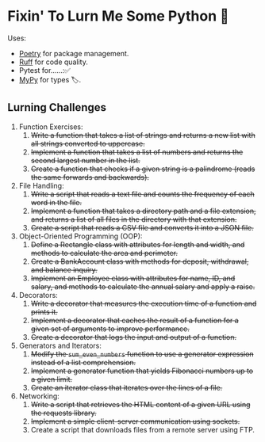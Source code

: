 # Fixin' To Lurn Me Some Python 🐍

Uses:

- [Poetry](https://python-poetry.org/) for package management.
- [Ruff](https://github.com/astral-sh/ruff) for code quality.
- Pytest for......:✅
- [MyPy](https://mypy-lang.org/) for types 🏷️.

## Lurning Challenges

1. Function Exercises:
    1. ~~Write a function that takes a list of strings and returns a new list with all strings converted to uppercase.~~
    2. ~~Implement a function that takes a list of numbers and returns the second largest number in the list.~~
    3. ~~Create a function that checks if a given string is a palindrome (reads the same forwards and backwards).~~
2. File Handling:
    1. ~~Write a script that reads a text file and counts the frequency of each word in the file.~~
    2. ~~Implement a function that takes a directory path and a file extension, and returns a list of all files in the
       directory with that extension.~~
    3. ~~Create a script that reads a CSV file and converts it into a JSON file.~~
3. Object-Oriented Programming (OOP):
    1. ~~Define a Rectangle class with attributes for length and width, and methods to calculate the area and
       perimeter.~~
    2. ~~Create a BankAccount class with methods for deposit, withdrawal, and balance inquiry.~~
    3. ~~Implement an Employee class with attributes for name, ID, and salary, and methods to calculate the annual
       salary
       and apply a raise.~~
4. Decorators:
    1. ~~Write a decorator that measures the execution time of a function and prints it.~~
    2. ~~Implement a decorator that caches the result of a function for a given set of arguments to improve
       performance.~~
    3. ~~Create a decorator that logs the input and output of a function.~~
5. Generators and Iterators:
    1. ~~Modify the `sum_even_numbers` function to use a generator expression instead of a list comprehension.~~
    2. ~~Implement a generator function that yields Fibonacci numbers up to a given limit.~~
    3. ~~Create an iterator class that iterates over the lines of a file.~~
6. Networking:
    1. ~~Write a script that retrieves the HTML content of a given URL using the requests library.~~
    2. ~~Implement a simple client-server communication using sockets.~~
    3. Create a script that downloads files from a remote server using FTP.
